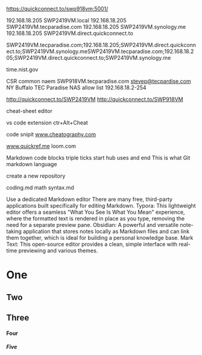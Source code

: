 https://quickconnect.to/swp918vm:5001/

192.168.18.205 SWP2419VM.local
192.168.18.205 SWP2419VM.tecparadise.com
192.168.18.205 SWP2419VM.synology.me
192.168.18.205 SWP2419VM.direct.quickconnect.to



SWP2419VM.tecparadise.com;192.168.18.205;SWP2419VM.direct.quickconnect.to;SWP2419VM.synology.meSWP2419VM.tecparadise.com;192.168.18.205;SWP2419VM.direct.quickconnect.to;SWP2419VM.synology.me

time.nist.gov

CSR
common naem
SWP918VM.tecparadise.com
stevep@tecpardise.com
NY
Buffalo
TEC Paradise
NAS
allow list 192.168.18.2-254

http://quickconnect.to/SWP2419VM
http://quickconnect.to/SWP918VM

cheat-sheet editor

vs code extension ctr+Alt+Cheat

code snipit
www.cheatography.com 

www.quickref.me
loom.com

Markdown code blocks triple ticks start hub uses
and end
This is what Git
markdown language

create a new repository


coding.md
math
syntax.md

Use a dedicated Markdown editor
There are many free, third-party applications built specifically for editing Markdown.
Typora: This lightweight editor offers a seamless "What You See Is What You Mean" experience, where the formatted text is rendered in place as you type, removing the need for a separate preview pane.
Obsidian: A powerful and versatile note-taking application that stores notes locally as Markdown files and can link them together, which is ideal for building a personal knowledge base.
Mark Text: This open-source editor provides a clean, simple interface with real-time previewing and various themes. 


# One
## Two
## Three
#### Four
##### Five

```javascript
```

